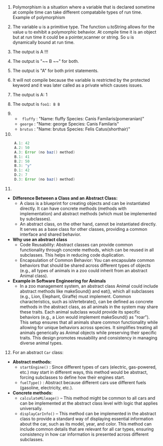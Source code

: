 1. Polymorphism is a situation where a variable that is declared sometime at compile time can take different compatabile types of run time. Example of polymorphism

2. The variable u is a primitive type. The function u.toString allows for the value u to exhibit a polymorphic behavior. At compile time it is an object but at run time it could be a pointer,scanner or string. So u is dynamically bound at run time.

3. The output is A !!!

4. The output is "~~ B ~~" for both.

5. The output is "A" for both print statements.

6. It will not compile because the variable is restricted by the protected keyword and it was later called as a private which causes issues.

7. The output is A: 1

8. The output is  ``` foo1: B B ``` 

9. - ``` fluffy```  : "Name: fluffy Species: Canis Familaris(pomeranian)"
   - ``` george ``` : "Name: george Species: Canis Familaris"
   - ``` brutus ``` : "Name: brutus Species: Felis Catus(shorthair)"
10.
``` java
    A.1: 42
    A.2: 50
    A.3: Error (no baz() method)
    B.1: 41
    B.2: 50
    B.3: "y"
    D.1: 42
    D.2: 7
    D.3: Error (no baz() method)
```
11.
- **Difference Between a Class and an Abstract Class:**
  - A class is a blueprint for creating objects and can be instantiated directly. It can have concrete methods (methods with implementation) and abstract methods (which must be implemented by subclasses).
  - An abstract class, on the other hand, cannot be instantiated directly. It serves as a base class for other classes, providing a common interface and shared behavior.
- **Why use an abstract class**
  - Code Reusability: Abstract classes can provide common functionality through concrete methods, which can be reused in all subclasses. This helps in reducing code duplication.
  - Encapsulation of Common Behavior: You can encapsulate common behaviors that should be shared across different types of objects (e.g., all types of animals in a zoo could inherit from an abstract Animal class).
- **Example in Software Engineering for Animals**
  - In a zoo management system, an abstract class Animal could include abstract methods like makeSound() and eat(), which all subclasses (e.g., Lion, Elephant, Giraffe) must implement. Common characteristics, such as isVertebrate(), can be defined as concrete methods in the abstract class, as all animals in the system may share these traits. Each animal subclass would provide its specific behaviors (e.g., a Lion would implement makeSound() as "roar"). This setup ensures that all animals share common functionality while allowing for unique behaviors across species. It simplifies treating all animals generically as Animal objects while preserving their specific traits. This design promotes reusability and consistency in managing diverse animal types. 

12. For an abstract ``` Car ``` class:
- **Abstract methods:**
  - ``` startEngine() ``` : Since different types of cars (electric, gas-powered, etc.) may start in different ways, this method would be abstract, forcing subclasses to define how their engines start.
  - ``` fuelType() ``` : Abstract because different cars use different fuels (gasoline, electricity, etc.).
- **Concrete methods:**
  - ``` calculateMileage() ``` – This method might be common to all cars and can be implemented at the abstract class level with logic that applies universally.
  - ``` displayCarInfo() ``` – This method can be implemented in the abstract class to provide a standard way of displaying essential information about the car, such as its model, year, and color. This method can include common details that are relevant for all car types, ensuring consistency in how car information is presented across different subclasses.
 
  
